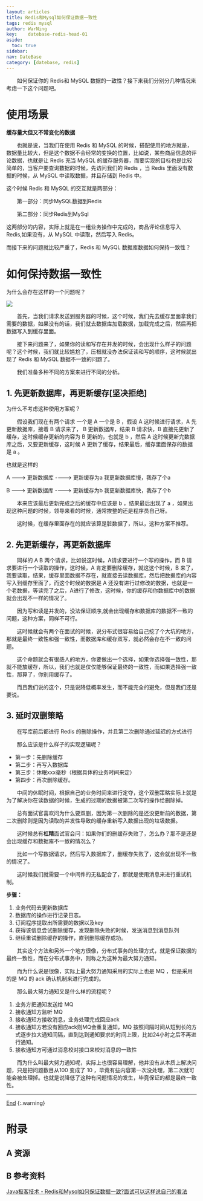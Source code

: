 ```yaml
---
layout: articles
title: Redis和Mysql如何保证数据一致性
tags: redis mysql
author: WarNing
key:    datebase-redis-head-01
aside:
  toc: true
sidebar:
nav: DateBase
category: [datebase, redis]
---
```


&emsp;&emsp;如何保证你的 Redis和 MySQL 数据的一致性？接下来我们分别分几种情况来考虑一下这个问题吧。

<!--more-->


# 使用场景

**缓存量大但又不常变化的数据**

&emsp;&emsp;也就是说，当我们在使用 Redis 和 MySQL 的时候，搭配使用的地方就是，数据量比较大，但是这个数据不会经常的变换的位置，比如说，某些商品信息的评论数据，也就是让 Redis 充当 MySQL 的缓存服务器，而要实现的目标也是比较简单的，当客户要查询数据的时候，先访问我们的 Redis ，当 Redis 里面没有数据的时候，从 MySQL 中读取数据，并且存储到 Redis 中。

这个时候 Redis 和 MySQL 的交互就是两部分：

&emsp;&emsp;第一部分：同步MySQL数据到Redis

&emsp;&emsp;第二部分：同步Redis到MySql

这两部分的内容，实际上就是在一组业务操作中完成的，商品评论信息写入 Redis,如果没有，从 MySQL 中读取，然后写入 Redis。

而接下来的问题就比较严重了，Redis 和 MySQL 数据库数据如何保持一致性？

# 如何保持数据一致性

为什么会存在这样的一个问题呢？

![](https://gitee.com/war-ning/picture/raw/master/blog//20210625100744.png)

&emsp;&emsp;首先，当我们请求发送到服务器的时候，这个时候，我们先去缓存里面拿我们需要的数据，如果没有的话，我们就去数据库加载数据，加载完成之后，然后再把数据写入到缓存里面。

&emsp;&emsp;接下来问题来了，如果你的读和写存在并发的时候，会出现什么样子的问题呢？这个时候，我们就比较尴尬了，压根就没办法保证读和写的顺序，这时候就出现了 Redis 和 MySQL 数据不一致的问题了。

&emsp;&emsp;我们准备多种不同的方案来进行不同的分析。

## 1. 先更新数据库，再更新缓存[坚决拒绝]

为什么不考虑这种使用方案呢？

&emsp;&emsp;假设我们现在有两个请求 一个是 A  一个是 B ，假设 A 这时候进行请求，A 先更新数据库，接着 B 请求来了， B 更新数据库，结果 B 请求快，B 直接先更新了缓存，这时候缓存更新的内容为 B 更新的，也就是 b ，然后 A 这时候更新完数据库之后，又要更新缓存，这时候 A 更新了缓存，结果最后，缓存里面保存的数据是 a 。

也就是这样的

A ---> 更新数据库 ----> 更新缓存为a 我更新数据库慢，我存了个a

B ---> 更新数据库 ----> 更新缓存为b 我更新数据库快，我存了个b

&emsp;&emsp;本来应该最后更新完成之后的缓存中应该是 b ，结果最后出现了 a ，如果出现这种问题的时候，领导来看的时候，通常挨整的还是程序员自己呀。

&emsp;&emsp;这时候，在缓存里面存在的就应该算是脏数据了，所以，这种方案不推荐。

## 2. 先更新缓存，再更新数据库

&emsp;&emsp;同样的 A B 两个请求，比如说这时候，A请求要进行一个写的操作，而 B 请求要进行一个读取的操作，这时候，A 肯定要删除缓存，就这这个时候，B 来了，我要读取，结果，缓存里面数据不存在，就直接去读数据库，然后把数据库的内容写入到缓存里面了，而这个时候的数据是 A 还没有进行过修改的数据，也就是一个老数据，等读完了之后，A进行了修改，这时候，你的缓存和你数据库中的数据就会出现不一样的情况了。

&emsp;&emsp;因为写和读是并发的，没法保证顺序,就会出现缓存和数据库的数据不一致的问题，这种方案，同样不可行。

&emsp;&emsp;这时候就会有两个在面试的时候，说分布式很容易给自己挖了个大坑的地方，那就是最终一致性和强一致性，而数据库和缓存双写，就必然会存在不一致的问题。

&emsp;&emsp;这个命题就会有很感人的地方，你要做出一个选择，如果你选择强一致性，那就不能放缓存，所以，我们也就是仅仅能够保证最终的一致性，而如果选择强一致性，那算了，你别用缓存了。

&emsp;&emsp;而且我们说的这个，只是说降低概率发生，而不能完全的避免，但是我们还是要说。

## 3. 延时双删策略

&emsp;&emsp;在写库前后都进行 Redis 的删除操作，并且第二次删除通过延迟的方式进行

&emsp;&emsp;那么应该是什么样子的实现逻辑呢？

- 第一步：先删除缓存
- 第二步：再写入数据库
- 第三步：休眠xxx毫秒（根据具体的业务时间来定）
- 第四步：再次删除缓存。

&emsp;&emsp;中间的休眠时间，根据自己的业务时间来进行定夺，这个双删策略实际上就是为了解决你在读数据的时候，生成的过期的数据被第二次写的操作给删除掉。

&emsp;&emsp;总有面试官喜欢问为什么要双删，因为第一次删除的是还没更新前的数据，第二次删除则是因为读取的并发性导致的缓存重新写入数据出现的垃圾数据。

&emsp;&emsp;这时候总有**杠精**面试官会问：如果你们的删缓存失败了，怎么办？那不是还是会出现缓存和数据库不一致的情况么？

&emsp;&emsp;比如一个写数据请求，然后写入数据库了，删缓存失败了，这会就出现不一致的情况了。

&emsp;&emsp;这时候我们就需要一个中间件的无私配合了，那就是使用消息来进行重试机制。

**步骤：**

1. 业务代码去更新数据库
2. 数据库的操作进行记录日志。
3. 订阅程序提取出所需要的数据以及key
4. 获得该信息尝试删除缓存，发现删除失败的时候，发送消息到消息队列
5. 继续重试删除缓存的操作，直到删除缓存成功。

&emsp;&emsp;其实这个方法和另外一个地方很像，分布式事务的处理方式，就是保证数据的最终一致性，而在分布式事务中，则称之为这种为最大努力通知。

&emsp;&emsp;而为什么说是很像，实际上最大努力通知采用的实际上也是 MQ ，但是采用的是 MQ 的 ack 确认机制来进行完成的。

&emsp;&emsp;那么最大努力通知又是什么样的流程呢？

1. 业务方把通知发送给 MQ
2. 接收通知方监听 MQ
3. 接收通知方接收消息，业务处理完成回应ack
4. 接收通知方若没有回应ack则MQ会重复通知，MQ 按照间隔时间从短到长的方式逐步拉大通知间隔，直到达到通知要求的时间上限，比如24小时之后不再进行通知。
5. 接收通知方可通过消息校对接口来校对消息的一致性

&emsp;&emsp;而为什么叫最大努力通知呢，实际上也很容易理解，他并没有从本质上解决问题，只是把问题数目从100 变成了 10 ，毕竟有些内容第一次没处理，第二次就可能会被处理掉。也就是说降低了这种有问题情况的发生，毕竟保证的都是最终一致性。

---
[End](#head)
{:.warning}


# 附录
## A 资源
## B 参考资料

[Java极客技术 - Redis和Mysql如何保证数据一致?面试可以这样说自己的看法](https://mp.weixin.qq.com/s/6WxbY-BOjX_5mwHNgoVl8g)


